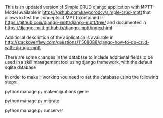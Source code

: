 This is an updated version of Simple CRUD django application with MPTT-Model available in https://github.com/kaygorodov/simple-crud-mptt
that allows to test the concepts of MPTT contained in https://github.com/django-mptt/django-mptt/tree/ and documented in https://django-mptt.github.io/django-mptt/index.html

Additional description of the application is available in http://stackoverflow.com/questions/11508088/django-how-to-do-crud-with-django-mptt

There are some changes in the database to include additional fields to be used in a skill management tool using django framework, with the default sqlite database

In order to make it working you need to set the database using the following steps:


python manage.py makemigrations genre

python manage.py migrate

python manage.py runserver
